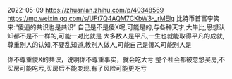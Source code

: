 
2022-05-09
https://zhuanlan.zhihu.com/p/40348569
https://mp.weixin.qq.com/s/UFt7Q4AQM7CKbW3-_rMEIg
比特币首富李笑来:“傻逼的共识也是共识”
自己是不是傻X呢,可能是的,与各种天才,大牛比,思想认知都不是不一样的,可能一对比就是
大多数人是平凡,一生也就能取得平凡的成就,尊重别人的认知,不要乱知道,教别人做人,可能自己是傻X,可能别人是

你不尊重傻X的共识，说明你不尊重事实，就会吃大亏
整个社会都被忽悠买房,不买房可能吃亏,买房后不能变现,有了风险可能更吃亏